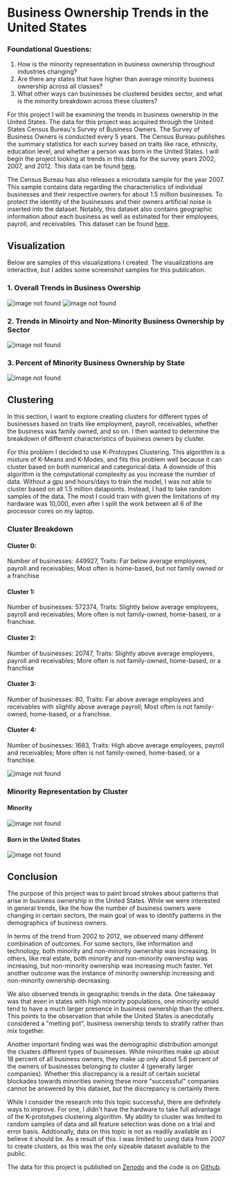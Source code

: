 # Business Ownership Trends in the United States

### Foundational Questions: 
1. How is the minority representation in business ownership throughout industries changing?
2. Are there any states that have higher than average minority business ownership across all classes?
3. What other ways can businesses be clustered besides sector, and what is the minority breakdown across these clusters?

For this project I will be examining the trends in business ownership in the United States. The data for this project was acquired through the United States Census Bureau's Survey of Business Owners. The Survey of Business Owners is conducted every 5 years. The Census Bureau publishes the summary statistics for each survey based on traits like race, ethnicity, education level, and whether a person was born in the United States. I will begin the project looking at trends in this data for the survey years 2002, 2007, and 2012. This data can be found [here](https://www.census.gov/programs-surveys/sbo/data/tables.html).

The Census Bureau has also releases a microdata sample for the year 2007. This sample contains data regarding the characteristics of individual businesses and their respective owners for about 1.5 million businesses. To protect the identity of the businesses and their owners artificial noise is inserted into the dataset. Notably, this dataset also contains geographic information about each business as well as estimated for their employees, payroll, and receivables. This dataset can be found [here](https://www.census.gov/content/census/en/data/datasets/2007/econ/sbo/2007-sbo-pums.html).

## Visualization
Below are samples of this visualizations I created. The visualizations are interactive, but I addes some screenshot samples for this publication.

### 1. Overall Trends in Business Owership
<img src="Single Line Chart.png" alt="image not found" class="inline"/>
<img src="Pie Chart.png" alt="image not found" class="inline"/>

### 2. Trends in Minoirty and Non-Minority Business Ownership by Sector
<img src="Minority Line Chart.png" alt="image not found" class="inline"/>

### 3. Percent of Minority Business Ownership by State
<img src="Choropleth.png" alt="image not found" class="inline"/>

## Clustering
In this section, I want to explore creating clusters for different types of businesses based on traits like employment, payroll, receivables, whether the business was family owned, and so on. I then wanted to determine the breakdown of different characteristics of business owners by cluster. 

For this problem I decided to use K-Protoypes Clustering. This algorithm is a mixture of K-Means and K-Modes, and fits this problem well because it can cluster based on both numerical and categorical data. A downside of this algorithm is the computational complexity as you increase the number of data. Without a gpu and hours/days to train the model, I was not able to cluster based on all 1.5 million datapoints. Instead, I had to take random samples of the data. The most I could train with given the limitations of my hardware was 10,000, even after I split the work between all 6 of the processor cores on my laptop.

### Cluster Breakdown

#### Cluster 0:
Number of businesses: 449927, Traits: Far below average employees, payroll and receivables; Most often is home-based, but not family owned or a franchise

#### Cluster 1: 
Number of businesses: 572374, Traits: Slightly below average employees, payroll and receivables; More often is not family-owned, home-based, or a franchise. 

#### Cluster 2: 
Number of businesses: 20747, Traits: Slightly above average employees, payroll and receivables; More often is not family-owned, home-based, or a franchise

#### Cluster 3:
Number of businesses: 80, Traits: Far above average employees and receivables with slightly above average payroll; Most often is not family-owned, home-based, or a franchise.

#### Cluster 4:
Number of businesses: 1683, Traits: High above average employees, payroll and receivables; More often is not family-owned, home-based, or a franchise. 

<img src="Cluster.png" alt="image not found" class="inline"/>

### Minority Representation by Cluster
#### Minority
<img src="Minorities by Cluster.png" alt="image not found" class="inline"/>

#### Born in the United States
<img src="Born In USA by Cluster.png" alt="image not found" class="inline"/>


## Conclusion

The purpose of this project was to paint broad strokes about patterns that arise in business ownership in the United States. While we were interested in general trends, like the how the number of business owners were changing in certain sectors, the main goal of was to identify patterns in the demographics of business owners. 

In terms of the trend from 2002 to 2012, we observed many different combination of outcomes. For some sectors, like information and technology, both minority and non-minority ownership was increasing. In others, like real estate, both minority and non-minority ownership was increasing, but non-minority ownership was increasing much faster. Yet another outcome was the instance of minority ownership increasing and non-minority ownership decreasing.

We also observed trends in geographic trends in the data. One takeaway was that even in states with high minority populations, one minority would tend to have a much larger presence in business ownership than the others. This points to the observation that while the United States is anecdotally considered a "melting pot", business ownership tends to stratify rather than mix together. 

Another important finding was was the demographic distribution amongst the clusters different types of businesses. While minorities make up about 18 percent of all business owners, they make up only about 5.6 percent of the owners of businesses belonging to cluster 4 (generally larger companies). Whether this discrepancy is a result of certain societal blockades towards minorities owning these more "successful" companies cannot be answered by this dataset, but the discrepancy is certainly there.  

While I consider the research into this topic successful, there are definitely ways to improve. For one, I didn't have the hardware to take full advantage of the K-prototypes clustering algorithm. My ability to cluster was limited to random samples of data and all feature selection was done on a trial and error basis.
Addtionally, data on this topic is not as readily available as I believe it should be. As a result of this. I was limited to using data from 2007 to create clusters, as this was the only sizeable dataset available to the public.

The data for this project is published on [Zenodo](https://zenodo.org/record/4321608#.X9e6jhNKhhE) and the code is on [Github](https://github.com/nickblackmore/DATS-6103-Individual-Project-3-Nicholas-Blackmore). 
